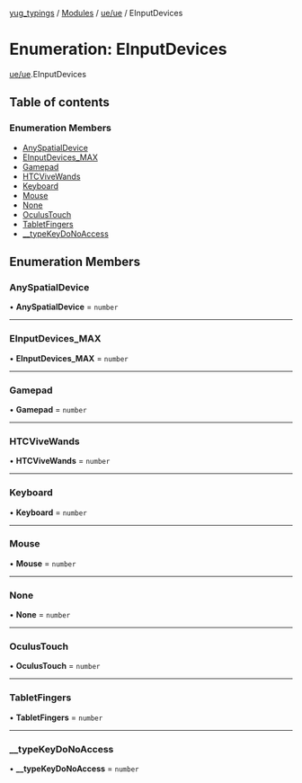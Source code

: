 [yug_typings](../README.md) / [Modules](../modules.md) / [ue/ue](../modules/ue_ue.md) / EInputDevices

# Enumeration: EInputDevices

[ue/ue](../modules/ue_ue.md).EInputDevices

## Table of contents

### Enumeration Members

- [AnySpatialDevice](ue_ue.EInputDevices.md#anyspatialdevice)
- [EInputDevices\_MAX](ue_ue.EInputDevices.md#einputdevices_max)
- [Gamepad](ue_ue.EInputDevices.md#gamepad)
- [HTCViveWands](ue_ue.EInputDevices.md#htcvivewands)
- [Keyboard](ue_ue.EInputDevices.md#keyboard)
- [Mouse](ue_ue.EInputDevices.md#mouse)
- [None](ue_ue.EInputDevices.md#none)
- [OculusTouch](ue_ue.EInputDevices.md#oculustouch)
- [TabletFingers](ue_ue.EInputDevices.md#tabletfingers)
- [\_\_typeKeyDoNoAccess](ue_ue.EInputDevices.md#__typekeydonoaccess)

## Enumeration Members

### AnySpatialDevice

• **AnySpatialDevice** = `number`

___

### EInputDevices\_MAX

• **EInputDevices\_MAX** = `number`

___

### Gamepad

• **Gamepad** = `number`

___

### HTCViveWands

• **HTCViveWands** = `number`

___

### Keyboard

• **Keyboard** = `number`

___

### Mouse

• **Mouse** = `number`

___

### None

• **None** = `number`

___

### OculusTouch

• **OculusTouch** = `number`

___

### TabletFingers

• **TabletFingers** = `number`

___

### \_\_typeKeyDoNoAccess

• **\_\_typeKeyDoNoAccess** = `number`
